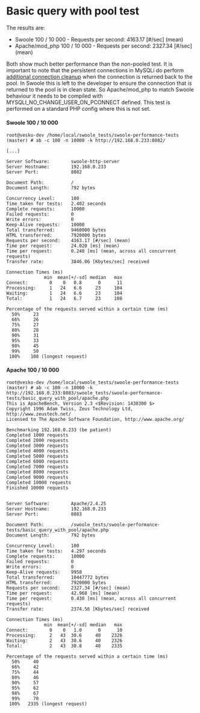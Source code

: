 # Basic query with pool test

The results are:
- Swoole 100 / 10 000 - Requests per second: 4163.17 [#/sec] (mean)
- Apache/mod_php 100 / 10 000 - Requests per second: 2327.34 [#/sec] (mean)

Both show much better performance than the non-pooled test.
It is important to note that the persistent connections in MySQLi do perform [additional connection cleanup](https://www.php.net/manual/en/mysqli.persistconns.php) when the connection is returned back to the pool.
In Swoole this is left to the developer to ensure the connection that is returned to the pool is in clean state.
So Apache/mod_php to match Swoole behaviour it needs to be compiled with MYSQLI_NO_CHANGE_USER_ON_PCONNECT defined.
This test is performed on a standard PHP config where this is not set.

#### Swoole 100 / 10 000
```
root@vesko-dev /home/local/swoole_tests/swoole-performance-tests (master) # ab -c 100 -n 10000 -k http://192.168.0.233:8082/

[...]

Server Software:        swoole-http-server
Server Hostname:        192.168.0.233
Server Port:            8082

Document Path:          /
Document Length:        792 bytes

Concurrency Level:      100
Time taken for tests:   2.402 seconds
Complete requests:      10000
Failed requests:        0
Write errors:           0
Keep-Alive requests:    10000
Total transferred:      9460000 bytes
HTML transferred:       7920000 bytes
Requests per second:    4163.17 [#/sec] (mean)
Time per request:       24.020 [ms] (mean)
Time per request:       0.240 [ms] (mean, across all concurrent requests)
Transfer rate:          3846.06 [Kbytes/sec] received

Connection Times (ms)
              min  mean[+/-sd] median   max
Connect:        0    0   0.8      0      11
Processing:     1   24   6.6     23     104
Waiting:        1   24   6.6     23     104
Total:          1   24   6.7     23     108

Percentage of the requests served within a certain time (ms)
  50%     23
  66%     26
  75%     27
  80%     28
  90%     31
  95%     33
  98%     45
  99%     50
 100%    108 (longest request)
```
#### Apache 100 / 10 000
```
root@vesko-dev /home/local/swoole_tests/swoole-performance-tests (master) # ab -c 100 -n 10000 -k http://192.168.0.233:8083/swoole_tests/swoole-performance-tests/basic_query_with_pool/apache.php
This is ApacheBench, Version 2.3 <$Revision: 1430300 $>
Copyright 1996 Adam Twiss, Zeus Technology Ltd, http://www.zeustech.net/
Licensed to The Apache Software Foundation, http://www.apache.org/

Benchmarking 192.168.0.233 (be patient)
Completed 1000 requests
Completed 2000 requests
Completed 3000 requests
Completed 4000 requests
Completed 5000 requests
Completed 6000 requests
Completed 7000 requests
Completed 8000 requests
Completed 9000 requests
Completed 10000 requests
Finished 10000 requests


Server Software:        Apache/2.4.25
Server Hostname:        192.168.0.233
Server Port:            8083

Document Path:          /swoole_tests/swoole-performance-tests/basic_query_with_pool/apache.php
Document Length:        792 bytes

Concurrency Level:      100
Time taken for tests:   4.297 seconds
Complete requests:      10000
Failed requests:        0
Write errors:           0
Keep-Alive requests:    9958
Total transferred:      10447772 bytes
HTML transferred:       7920000 bytes
Requests per second:    2327.34 [#/sec] (mean)
Time per request:       42.968 [ms] (mean)
Time per request:       0.430 [ms] (mean, across all concurrent requests)
Transfer rate:          2374.56 [Kbytes/sec] received

Connection Times (ms)
              min  mean[+/-sd] median   max
Connect:        0    0   1.0      0      10
Processing:     2   43  30.6     40    2326
Waiting:        2   43  30.6     40    2326
Total:          2   43  30.8     40    2335

Percentage of the requests served within a certain time (ms)
  50%     40
  66%     42
  75%     44
  80%     46
  90%     57
  95%     62
  98%     67
  99%     70
 100%   2335 (longest request)
```